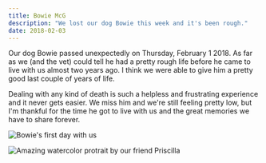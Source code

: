 ```yaml
---
title: Bowie McG
description: "We lost our dog Bowie this week and it's been rough."
date: 2018-02-03
---
```

Our dog Bowie passed unexpectedly on Thursday, February 1 2018. As far as we (and the vet) could tell he had a pretty rough life before he came to live with us almost two years ago. I think we were able to give him a pretty good last couple of years of life.

Dealing with any kind of death is such a helpless and frustrating experience and it never gets easier. We miss him and we're still feeling pretty low, but I'm thankful for the time he got to live with us and the great memories we have to share forever.

![Bowie's first day with us](https://s3.amazonaws.com/static.levimcg.com/posts/bowie/bowie-first-day.jpg)

![Amazing watercolor protrait by our friend Priscilla](https://s3.amazonaws.com/static.levimcg.com/posts/bowie/bowie-mcg-watercolor-800.jpg)


